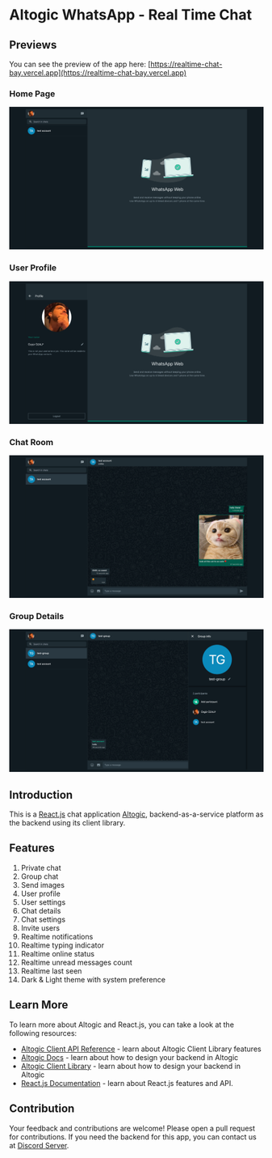 # Altogic WhatsApp - Real Time Chat

## Previews

You can see the preview of the app here: [https://realtime-chat-bay.vercel.app](https://realtime-chat-bay.vercel.app)

### Home Page

![picture alt](public/images/preview.png 'Preview image of the app')

### User Profile

![picture alt](public/images/preview-user-profile.png 'Preview image of user profile')

### Chat Room

![picture alt](public/images/preview-chat-room.png 'Preview image of chat room')

### Group Details

![picture alt](public/images/preview-group-details.png 'Preview image of group details')

## Introduction

This is a [React.js](https://reactjs.org/) chat application [Altogic](https://www.altogic.com), backend-as-a-service platform as the backend using its client library.

## Features

1. Private chat
2. Group chat
3. Send images
4. User profile
5. User settings
6. Chat details
7. Chat settings
8. Invite users
9. Realtime notifications
10. Realtime typing indicator
11. Realtime online status
12. Realtime unread messages count
13. Realtime last seen
14. Dark & Light theme with system preference

## Learn More

To learn more about Altogic and React.js, you can take a look at the following resources:

-   [Altogic Client API Reference](https://clientapi.altogic.com/v2.2.0/modules.html) - learn about Altogic Client Library features
-   [Altogic Docs](https://www.altogic.com/docs/) - learn about how to design your backend in Altogic
-   [Altogic Client Library](https://www.altogic.com/client/) - learn about how to design your backend in Altogic
-   [React.js Documentation](https://reactjs.org/docs/getting-started.html) - learn about React.js features and API.

## Contribution

Your feedback and contributions are welcome! Please open a pull request for contributions. If you need the backend for this app, you can contact us at [Discord Server](https://discord.gg/ERK2ssumh8).
